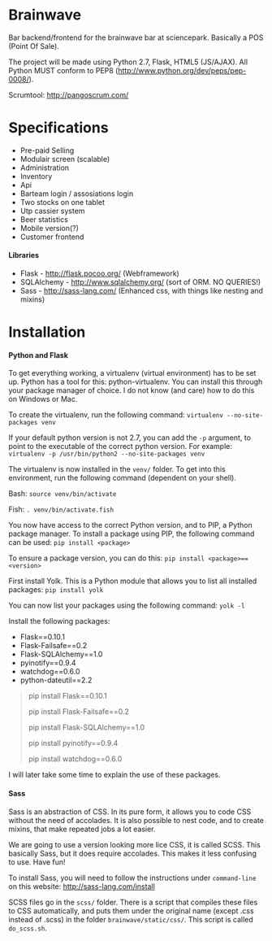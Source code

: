 Brainwave
=========
Bar backend/frontend for the brainwave bar at sciencepark. Basically a POS
(Point Of Sale).

The project will be made using Python 2.7, Flask, HTML5 (JS/AJAX). All Python
MUST conform to PEP8 (http://www.python.org/dev/peps/pep-0008/).

Scrumtool:
http://pangoscrum.com/

Specifications
=========
* Pre-paid Selling
* Modulair screen (scalable)
* Administration
* Inventory
* Api
* Barteam login / assosiations login
* Two stocks on one tablet
* Utp cassier system
* Beer statistics
* Mobile version(?)
* Customer frontend

#### Libraries
* Flask - http://flask.pocoo.org/ (Webframework)
* SQLAlchemy - http://www.sqlalchemy.org/ (sort of ORM. NO QUERIES!)
* Sass - http://sass-lang.com/ (Enhanced css, with things like nesting and
mixins)

Installation
============

#### Python and Flask
To get everything working, a virtualenv (virtual environment) has to be set up.
Python has a tool for this: python-virtualenv. You can install this through
your package manager of choice. I do not know (and care) how to do this on
Windows or Mac.

To create the virtualenv, run the following command:
    `virtualenv --no-site-packages venv`

If your default python version is not 2.7, you can add the `-p` argument, to
point to the executable of the correct python version. For example:
    `virtualenv -p /usr/bin/python2 --no-site-packages venv`

The virtualenv is now installed in the `venv/` folder. To get into this
environment, run the following command (dependent on your shell).

Bash:
    `source venv/bin/activate`

Fish:
    `. venv/bin/activate.fish`

You now have access to the correct Python version, and to PIP, a Python
package manager. To install a package using PIP, the following command can be
used:
    `pip install <package>`

To ensure a package version, you can do this:
    `pip install <package>==<version>`

First install Yolk. This is a Python module that allows you to list all
installed packages:
    `pip install yolk`

You can now list your packages using the following command:
    `yolk -l`

Install the following packages:

* Flask==0.10.1
* Flask-Failsafe==0.2
* Flask-SQLAlchemy==1.0
* pyinotify==0.9.4
* watchdog==0.6.0
* python-dateutil==2.2

> pip install Flask==0.10.1
>
> pip install Flask-Failsafe==0.2
> 
> pip install Flask-SQLAlchemy==1.0
> 
> pip install pyinotify==0.9.4
> 
> pip install watchdog==0.6.0


I will later take some time to explain the use of these packages.

#### Sass
Sass is an abstraction of CSS. In its pure form, it allows you to code CSS
without the need of accolades. It is also possible to nest code, and to create
mixins, that make repeated jobs a lot easier.

We are going to use a version looking more lice CSS, it is called SCSS. This
basically Sass, but it does require accolades. This makes it less confusing to
use. Have fun!

To install Sass, you will need to follow the instructions under `command-line`
on this website: http://sass-lang.com/install

SCSS files go in the `scss/` folder. There is a script that compiles these files
to CSS automatically, and puts them under the original name (except .css
instead of .scss) in the folder `brainwave/static/css/`. This script is called
`do_scss.sh`.

